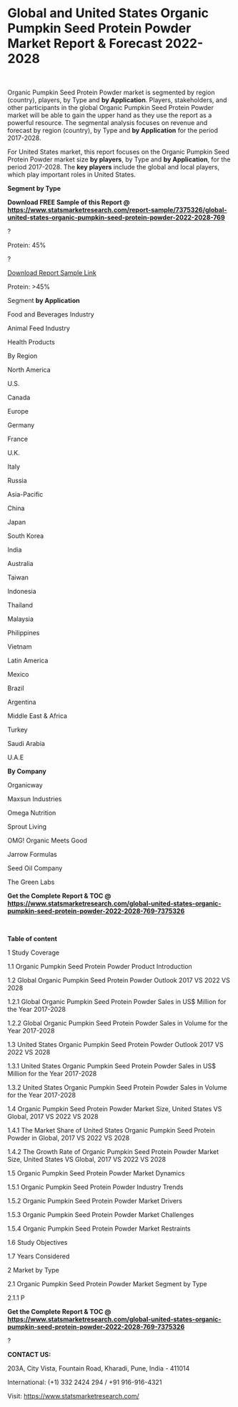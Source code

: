 <h1>Global and United States Organic Pumpkin Seed Protein Powder Market Report & Forecast 2022-2028</h1><br/><p>Organic Pumpkin Seed Protein Powder market is segmented by region (country), players, by Type and <strong>by Application</strong>. Players, stakeholders, and other participants in the global Organic Pumpkin Seed Protein Powder market will be able to gain the upper hand as they use the report as a powerful resource. The segmental analysis focuses on revenue and forecast by region (country), by Type and <strong>by Application</strong> for the period 2017-2028.</p>
 
 
 
 <p>For United States market, this report focuses on the Organic Pumpkin Seed Protein Powder market size <strong>by players</strong>, by Type and <strong>by Application</strong>, for the period 2017-2028. The <strong>key players</strong> include the global and local players, which play important roles in United States.</p>
 
 
 
 <p><strong>Segment by Type</strong></p>
 
 
 
 <div><b>Download FREE Sample of this Report @ <a href="https://www.statsmarketresearch.com/download-free-sample/7375326/global-united-states-organic-pumpkin-seed-protein-powder-2022-2028-769">https://www.statsmarketresearch.com/report-sample/7375326/global-united-states-organic-pumpkin-seed-protein-powder-2022-2028-769</a></b></div>
 
 
 
 <p>? </p>
 
 
 
 <p>Protein: 45%</p>
 
 
 
 <p>? </p>
 
 
 
 <p><a href="https://www.statsmarketresearch.com/download-free-sample/7375326/global-united-states-organic-pumpkin-seed-protein-powder-2022-2028-769">Download Report Sample Link</a></p>
 
 
 
 <p>Protein: >45%</p>
 
 
 
 <p>Segment <strong>by Application</strong></p>
 
 
 
 <p>Food and Beverages Industry</p>
 
 
 
 <p>Animal Feed Industry</p>
 
 
 
 <p>Health Products</p>
 
 
 
 <p>By Region</p>
 
 
 
 <p>North America</p>
 
 
 
 <p>U.S.</p>
 
 
 
 <p>Canada</p>
 
 
 
 <p>Europe</p>
 
 
 
 <p>Germany</p>
 
 
 
 <p>France</p>
 
 
 
 <p>U.K.</p>
 
 
 
 <p>Italy</p>
 
 
 
 <p>Russia</p>
 
 
 
 <p>Asia-Pacific</p>
 
 
 
 <p>China</p>
 
 
 
 <p>Japan</p>
 
 
 
 <p>South Korea</p>
 
 
 
 <p>India</p>
 
 
 
 <p>Australia</p>
 
 
 
 <p>Taiwan</p>
 
 
 
 <p>Indonesia</p>
 
 
 
 <p>Thailand</p>
 
 
 
 <p>Malaysia</p>
 
 
 
 <p>Philippines</p>
 
 
 
 <p>Vietnam</p>
 
 
 
 <p>Latin America</p>
 
 
 
 <p>Mexico</p>
 
 
 
 <p>Brazil</p>
 
 
 
 <p>Argentina</p>
 
 
 
 <p>Middle East & Africa</p>
 
 
 
 <p>Turkey</p>
 
 
 
 <p>Saudi Arabia</p>
 
 
 
 <p>U.A.E</p>
 
 
 
 <p><strong>By Company</strong></p>
 
 
 
 <p>Organicway</p>
 
 
 
 <p>Maxsun Industries</p>
 
 
 
 <p>Omega Nutrition</p>
 
 
 
 <p>Sprout Living</p>
 
 
 
 <p>OMG! Organic Meets Good</p>
 
 
 
 <p>Jarrow Formulas</p>
 
 
 
 <p>Seed Oil Company</p>
 
 
 
 <p>The Green Labs</p>
 
 
 
 <div><b>Get the Complete Report & TOC @ <a href="https://www.statsmarketresearch.com/global-united-states-organic-pumpkin-seed-protein-powder-2022-2028-769-7375326">https://www.statsmarketresearch.com/global-united-states-organic-pumpkin-seed-protein-powder-2022-2028-769-7375326</a></b></div>
 
 
 
 <p><br />
 
 <b>Table of content</b></p>
 
 
 
 <p>1 Study Coverage<br />
 
 1.1 Organic Pumpkin Seed Protein Powder Product Introduction<br />
 
 1.2 Global Organic Pumpkin Seed Protein Powder Outlook 2017 VS 2022 VS 2028<br />
 
 1.2.1 Global Organic Pumpkin Seed Protein Powder Sales in US$ Million for the Year 2017-2028<br />
 
 1.2.2 Global Organic Pumpkin Seed Protein Powder Sales in Volume for the Year 2017-2028<br />
 
 1.3 United States Organic Pumpkin Seed Protein Powder Outlook 2017 VS 2022 VS 2028<br />
 
 1.3.1 United States Organic Pumpkin Seed Protein Powder Sales in US$ Million for the Year 2017-2028<br />
 
 1.3.2 United States Organic Pumpkin Seed Protein Powder Sales in Volume for the Year 2017-2028<br />
 
 1.4 Organic Pumpkin Seed Protein Powder Market Size, United States VS Global, 2017 VS 2022 VS 2028<br />
 
 1.4.1 The Market Share of United States Organic Pumpkin Seed Protein Powder in Global, 2017 VS 2022 VS 2028<br />
 
 1.4.2 The Growth Rate of Organic Pumpkin Seed Protein Powder Market Size, United States VS Global, 2017 VS 2022 VS 2028<br />
 
 1.5 Organic Pumpkin Seed Protein Powder Market Dynamics<br />
 
 1.5.1 Organic Pumpkin Seed Protein Powder Industry Trends<br />
 
 1.5.2 Organic Pumpkin Seed Protein Powder Market Drivers<br />
 
 1.5.3 Organic Pumpkin Seed Protein Powder Market Challenges<br />
 
 1.5.4 Organic Pumpkin Seed Protein Powder Market Restraints<br />
 
 1.6 Study Objectives<br />
 
 1.7 Years Considered<br />
 
 2 Market by Type<br />
 
 2.1 Organic Pumpkin Seed Protein Powder Market Segment by Type<br />
 
 2.1.1 P</p>
 
 
 
 <div><b>Get the Complete Report & TOC @ <a href="https://www.statsmarketresearch.com/global-united-states-organic-pumpkin-seed-protein-powder-2022-2028-769-7375326">https://www.statsmarketresearch.com/global-united-states-organic-pumpkin-seed-protein-powder-2022-2028-769-7375326</a></b></div>
 
 
 
 <p>? </p>
 
 
 
 <p><b>CONTACT US:</b><br />
 
 203A, City Vista, Fountain Road, Kharadi, Pune, India - 411014<br />
 
 International: (+1) 332 2424 294 / +91 916-916-4321<br />
 
 Visit: <a href="https://www.statsmarketresearch.com/">https://www.statsmarketresearch.com/</a></p>